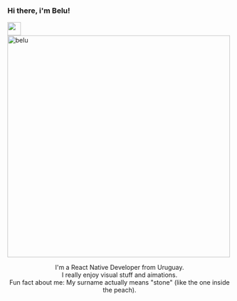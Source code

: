 ### Hi there, i'm Belu! 
<img src="[https://raw.githubusercontent.com/sidbelbase/sidbelbase/master/wave.gif](https://user-images.githubusercontent.com/80724668/187348427-2b66f901-76a6-4a1e-be63-b8dfa07974e3.gif)" width="30px">

<div>

<img width="500" alt="belu" align="center" src="https://user-images.githubusercontent.com/80724668/187347941-99e4be46-11fa-4fcf-bb4e-e95a538e149c.png">

<p align="center">I'm a React Native Developer from Uruguay.<br/>I really enjoy visual stuff and aimations.<br> Fun fact about me: My surname actually means "stone" (like the one inside the peach). <br></p><br/>
</div>
<!--
*


-->
